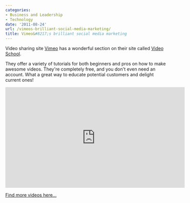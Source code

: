 ```yaml
---
categories:
- Business and Leadership
- Technology
date: '2011-08-24'
url: /vimeos-brilliant-social-media-marketing/
title: Vimeo&#8217;s brilliant social media marketing
---
```


Video sharing site <a href="http://vimeo.com/">Vimeo</a> has a wonderful section on their site called <a href="http://vimeo.com/videoschool">Video School</a>.

They offer a variety of tutorials for both beginners and pros on how to make awesome videos. They're completely free, and you don't even need an account. What a great way to educate potential customers and delight current ones!

<iframe class="alignc" src="https://player.vimeo.com/video/17862673" width="560" height="315" frameborder="0"></iframe>

<a href="http://vimeo.com/videoschool">Find more videos here...</a>
